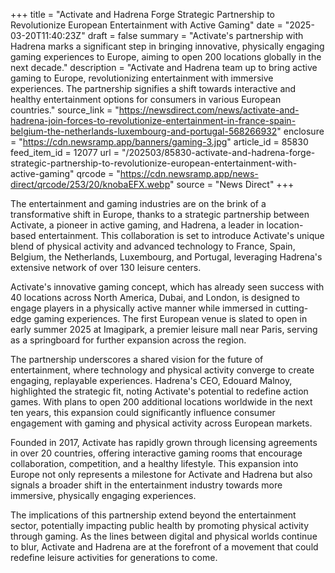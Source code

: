 +++
title = "Activate and Hadrena Forge Strategic Partnership to Revolutionize European Entertainment with Active Gaming"
date = "2025-03-20T11:40:23Z"
draft = false
summary = "Activate's partnership with Hadrena marks a significant step in bringing innovative, physically engaging gaming experiences to Europe, aiming to open 200 locations globally in the next decade."
description = "Activate and Hadrena team up to bring active gaming to Europe, revolutionizing entertainment with immersive experiences. The partnership signifies a shift towards interactive and healthy entertainment options for consumers in various European countries."
source_link = "https://newsdirect.com/news/activate-and-hadrena-join-forces-to-revolutionize-entertainment-in-france-spain-belgium-the-netherlands-luxembourg-and-portugal-568266932"
enclosure = "https://cdn.newsramp.app/banners/gaming-3.jpg"
article_id = 85830
feed_item_id = 12077
url = "/202503/85830-activate-and-hadrena-forge-strategic-partnership-to-revolutionize-european-entertainment-with-active-gaming"
qrcode = "https://cdn.newsramp.app/news-direct/qrcode/253/20/knobaEFX.webp"
source = "News Direct"
+++

<p>The entertainment and gaming industries are on the brink of a transformative shift in Europe, thanks to a strategic partnership between Activate, a pioneer in active gaming, and Hadrena, a leader in location-based entertainment. This collaboration is set to introduce Activate's unique blend of physical activity and advanced technology to France, Spain, Belgium, the Netherlands, Luxembourg, and Portugal, leveraging Hadrena's extensive network of over 130 leisure centers.</p><p>Activate's innovative gaming concept, which has already seen success with 40 locations across North America, Dubai, and London, is designed to engage players in a physically active manner while immersed in cutting-edge gaming experiences. The first European venue is slated to open in early summer 2025 at Imagipark, a premier leisure mall near Paris, serving as a springboard for further expansion across the region.</p><p>The partnership underscores a shared vision for the future of entertainment, where technology and physical activity converge to create engaging, replayable experiences. Hadrena's CEO, Edouard Malnoy, highlighted the strategic fit, noting Activate's potential to redefine action games. With plans to open 200 additional locations worldwide in the next ten years, this expansion could significantly influence consumer engagement with gaming and physical activity across European markets.</p><p>Founded in 2017, Activate has rapidly grown through licensing agreements in over 20 countries, offering interactive gaming rooms that encourage collaboration, competition, and a healthy lifestyle. This expansion into Europe not only represents a milestone for Activate and Hadrena but also signals a broader shift in the entertainment industry towards more immersive, physically engaging experiences.</p><p>The implications of this partnership extend beyond the entertainment sector, potentially impacting public health by promoting physical activity through gaming. As the lines between digital and physical worlds continue to blur, Activate and Hadrena are at the forefront of a movement that could redefine leisure activities for generations to come.</p>